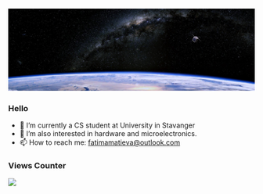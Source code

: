 ![Fatima Matieva](https://github.com/fatimamatieva/fatimamatieva/blob/main/space.jpeg)


### Hello
- 🔭 I’m currently a CS student at University in Stavanger
- 🌱 I’m also interested in hardware and microelectronics.
- 📫 How to reach me: fatimamatieva@outlook.com
### Views Counter
![](https://komarev.com/ghpvc/?username=fatimamatieva&color=6200F9)

